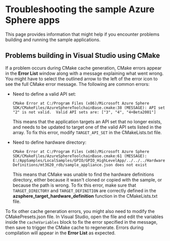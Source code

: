 # Troubleshooting the sample Azure Sphere apps

This page provides information that might help if you encounter problems building and running the sample applications.

## Problems building in Visual Studio using CMake

If a problem occurs during CMake cache generation, CMake errors appear in the **Error List** window along with a message explaining what went wrong. You might have to select the outlined arrow to the left of the error icon to see the full CMake error message. The following are common errors:

* Need to define a valid API set:

    `CMake Error at C:/Program Files (x86)/Microsoft Azure Sphere SDK/CMakeFiles/AzureSphereToolchainBase.cmake:38 (MESSAGE): API set "2" is not valid.  Valid API sets are: ["3", "4", "4+Beta2001"]`

    This means that the application targets an API set that no longer exists, and needs to be updated to target one of the valid API sets listed in the array. To fix this error, modify `TARGET_API_SET` in the CMakeLists.txt file.

* Need to define hardware directory:

    `CMake Error at C:/Program Files (x86)/Microsoft Azure Sphere SDK/CMakeFiles/AzureSphereToolchainBase.cmake:61 (MESSAGE): E:/AppSamples/LocalSamples/GPIO/GPIO_HighLevelApp/../../../HardwareDefinitions/mt3620_rdb/sample_appliance.json does not exist`

    This means that CMake was unable to find the hardware definitions directory, either because it wasn't cloned or copied with the sample, or because the path is wrong. To fix this error, make sure that `TARGET_DIRECTORY` and `TARGET_DEFINITION` are correctly defined in the **azsphere_target_hardware_definition** function in the CMakeLists.txt file.

To fix other cache generation errors, you might also need to modify the CMakePresets.json file. In Visual Studio, open the file and edit the variables inside the `cacheVariables` block to fix the error specified in the message, then save to trigger the CMake cache to regenerate. Errors during compilation will appear in the **Error List** as expected.
